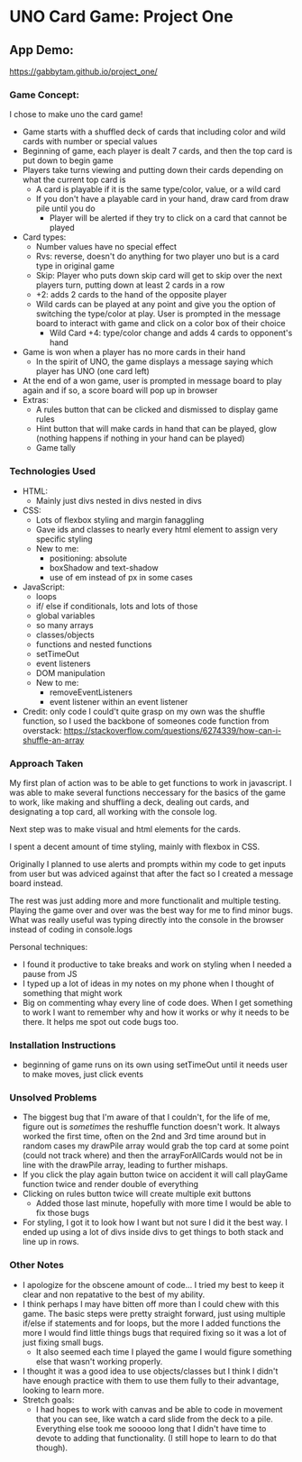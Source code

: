 # UNO Card Game: Project One

## App Demo:
https://gabbytam.github.io/project_one/

### Game Concept: 
I chose to make uno the card game! 
* Game starts with a shuffled deck of cards that including color and wild cards with number or special values
* Beginning of game, each player is dealt 7 cards, and then the top card is put down to begin game
* Players take turns viewing and putting down their cards depending on what the current top card is
    * A card is playable if it is the same type/color, value, or a wild card
    * If you don't have a playable card in your hand, draw card from draw pile until you do 
        * Player will be alerted if they try to click on a card that cannot be played 
* Card types: 
    * Number values have no special effect 
    * Rvs: reverse, doesn't do anything for two player uno but is a card type in original game
    * Skip: Player who puts down skip card will get to skip over the next players turn, putting down at least 2 cards in a row
    * +2: adds 2 cards to the hand of the opposite player 
    * Wild cards can be played at any point and give you the option of switching the type/color at play. User is prompted in the message board to interact with game and click on a color box of their choice 
        * Wild Card +4: type/color change and adds 4 cards to opponent's hand 
* Game is won when a player has no more cards in their hand 
    * In the spirit of UNO, the game displays a message saying which player has UNO (one card left)
* At the end of a won game, user is prompted in message board to play again and if so, a score board will pop up in browser 
* Extras: 
    * A rules button that can be clicked and dismissed to display game rules
    * Hint button that will make cards in hand that can be played, glow (nothing happens if nothing in your hand can be played)
    * Game tally 

### Technologies Used
* HTML:
    * Mainly just divs nested in divs nested in divs
* CSS:
    * Lots of flexbox styling and margin fanaggling 
    * Gave ids and classes to nearly every html element to assign very specific styling 
    * New to me: 
        * positioning: absolute
        * boxShadow and text-shadow
        * use of em instead of px in some cases 
* JavaScript:
    * loops
    * if/ else if conditionals, lots and lots of those
    * global variables 
    * so many arrays
    * classes/objects
    * functions and nested functions 
    * setTimeOut
    * event listeners 
    * DOM manipulation 
    * New to me: 
        * removeEventListeners
        * event listener within an event listener 
* Credit: only code I could't quite grasp on my own was the shuffle function, so I used the backbone of someones code function from overstack: https://stackoverflow.com/questions/6274339/how-can-i-shuffle-an-array

### Approach Taken
My first plan of action was to be able to get functions to work in javascript. I was able to make several functions neccessary for the basics of the game to work, like making and shuffling a deck, dealing out cards, and designating a top card, all working with the console log.

Next step was to make visual and html elements for the cards. 

I spent a decent amount of time styling, mainly with flexbox in CSS. 

Originally I planned to use alerts and prompts within my code to get inputs from user but was adviced against that after the fact so I created a message board instead.

The rest was just adding more and more functionalit and multiple testing. Playing the game over and over was the best way for me to find minor bugs. What was really useful was typing directly into the console in the browser instead of coding in console.logs

Personal techniques: 
* I found it productive to take breaks and work on styling when I needed a pause from JS
* I typed up a lot of ideas in my notes on my phone when I thought of something that might work 
* Big on commenting whay every line of code does. When I get something to work I want to remember why and how it works or why it needs to be there. It helps me spot out code bugs too. 

### Installation Instructions
* beginning of game runs on its own using setTimeOut until it needs user to make moves, just click events 

### Unsolved Problems
* The biggest bug that I'm aware of that I couldn't, for the life of me, figure out is _sometimes_ the reshuffle function doesn't work. It always worked the first time, often on the 2nd and 3rd time around but in random cases my drawPile array would grab the top card at some point (could not track where) and then the arrayForAllCards would not be in line with the drawPile array, leading to further mishaps. 
* If you click the play again button twice on accident it will call playGame function twice and render double of everything 
* Clicking on rules button twice will create multiple exit buttons 
    * Added those last minute, hopefully with more time I would be able to fix those bugs 
* For styling, I got it to look how I want but not sure I did it the best way. I ended up using a lot of divs inside divs to get things to both stack and line up in rows.  

### Other Notes
* I apologize for the obscene amount of code... I tried my best to keep it clear and non repatative to the best of my ability.
* I think perhaps I may have bitten off more than I could chew with this game. The basic steps were pretty straight forward, just using multiple if/else if statements and for loops, but the more I added functions the more I would find little things bugs that required fixing so it was a lot of just fixing small bugs. 
    * It also seemed each time I played the game I would figure something else that wasn't working properly.
* I thought it was a good idea to use objects/classes but I think I didn't have enough practice with them to use them fully to their advantage, looking to learn more.
* Stretch goals: 
    * I had hopes to work with canvas and be able to code in movement that you can see, like watch a card slide from the deck to a pile. Everything else took me sooooo long that I didn't have time to devote to adding that functionality. (I still hope to learn to do that though).